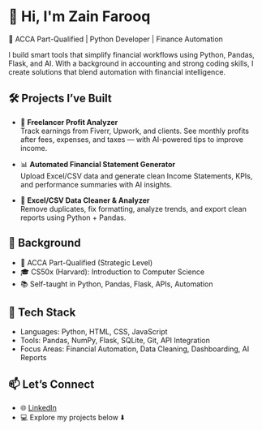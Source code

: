# 👋 Hi, I'm Zain Farooq

🎯 ACCA Part-Qualified | Python Developer | Finance Automation

I build smart tools that simplify financial workflows using Python, Pandas, Flask, and AI. With a background in accounting and strong coding skills, I create solutions that blend automation with financial intelligence.

## 🛠️ Projects I’ve Built

- 🧾 **Freelancer Profit Analyzer**  
  Track earnings from Fiverr, Upwork, and clients. See monthly profits after fees, expenses, and taxes — with AI-powered tips to improve income.

- 📊 **Automated Financial Statement Generator**  
  Upload Excel/CSV data and generate clean Income Statements, KPIs, and performance summaries with AI insights.

- 🧹 **Excel/CSV Data Cleaner & Analyzer**  
  Remove duplicates, fix formatting, analyze trends, and export clean reports using Python + Pandas.

## 💼 Background

- 📘 ACCA Part-Qualified (Strategic Level)  
- 🎓 CS50x (Harvard): Introduction to Computer Science  
- 📚 Self-taught in Python, Pandas, Flask, APIs, Automation

## 🧰 Tech Stack

- Languages: Python, HTML, CSS, JavaScript  
- Tools: Pandas, NumPy, Flask, SQLite, Git, API Integration  
- Focus Areas: Financial Automation, Data Cleaning, Dashboarding, AI Reports

## 📫 Let’s Connect

- 🌐 [LinkedIn](https://www.linkedin.com/in/fintechzain)
- 💻 Explore my projects below ⬇️
